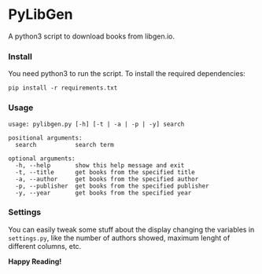 # PyLibGen
A python3 script to download books from libgen.io.

### Install

You need python3 to run the script. 
To install the required dependencies:

``pip install -r requirements.txt``

### Usage

```
usage: pylibgen.py [-h] [-t | -a | -p | -y] search

positional arguments:
  search           search term

optional arguments:
  -h, --help       show this help message and exit
  -t, --title      get books from the specified title
  -a, --author     get books from the specified author
  -p, --publisher  get books from the specified publisher
  -y, --year       get books from the specified year
```

### Settings

You can easily tweak some stuff about the display changing the variables in ``settings.py``, like the number of authors showed, maximum lenght of different columns, etc.

**Happy Reading!**
